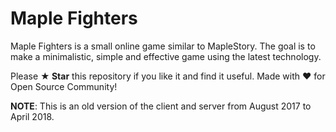# Maple Fighters

Maple Fighters is a small online game similar to MapleStory. The goal is to make a minimalistic, simple and effective game using the latest technology.

Please **★ Star** this repository if you like it and find it useful. Made with ❤ for Open Source Community!

**NOTE**: This is an old version of the client and server from August 2017 to April 2018.
